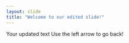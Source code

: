 ```yaml
---
layout: slide
title: "Welcome to our edited slide!"
---
```

Your updated text
Use the left arrow to go back!
